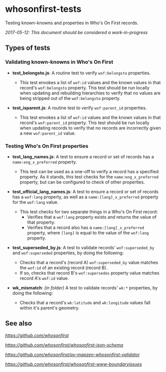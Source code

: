 # whosonfirst-tests

Testing known-knowns and properties in Who's On First records.

_2017-05-12: This document should be considered a work-in-progress_

## Types of tests

### Validating known-knowns in Who's On First

- **test_belongsto.js**: A routine test to verify `wof:belongsto` properties.
  - This test envokes a list of `wof:id` values and the known values in that record's `wof:belongsto` property. This test should be run locally when updating and rebuilding hierarchies to verify that no values are being stripped out of the `wof:belongsto` property.
  
- **test_isparent.js**: A routine test to verify `wof:parent_id` properties.
  - This test envokes a list of `wof:id` values and the known values in that record's `wof:parent_id` property. This test should be run locally when updating records to verify that no records are incorrectly given a new `wof:parent_id` value.

### Testing Who's On First properties

- **test_lang_names.js**: A test to ensure a record or set of records has a `name:eng_x_preferred` property.
  - This test can be used as a one-off to verify a record has a specified property. As it stands, this test checks for the `name:eng_x_preferred` property, but can be configured to check of other properties.
  
- **test_official_lang_names.js**: A test to ensure a record or set of records has a `wof:lang` property, as well as a `name:[lang]_x_preferred` property for the `wof:lang` value.
  - This test checks for two separate things in a Who's On First record:
    - Verifies that a `wof:lang` property exists and returns the value of that property.
    - Verifies that a record also has a `name:[lang]_x_preferred` property, where `[lang]` is equal to the value of the `wof:lang` property.
    
- **test_superseded_by.js**: A test to validate records' `wof:superseded_by` and `wof:superseded` properties, by doing the following:
  - Checks that a record's (record A) `wof:superseded_by` value matches the `wof:id` of an existing record (record B).
  - If so, checks that record B's `wof:supersedes` property value matches record A's `wof:id` value.
  
- **wk_mismatch**: _(in folder)_ A test to validate records' `wk:*` properties, by doing the following:
  - Checks that a record's `wk:latitude` and `wk:longitude` values fall within it's parent's geometry. 
  
## See also

_https://github.com/whosonfirst_

_https://github.com/whosonfirst/whosonfirst-json-schema_

_https://github.com/whosonfirst/py-mapzen-whosonfirst-validator_

_https://github.com/whosonfirst/whosonfirst-www-boundaryissues_
